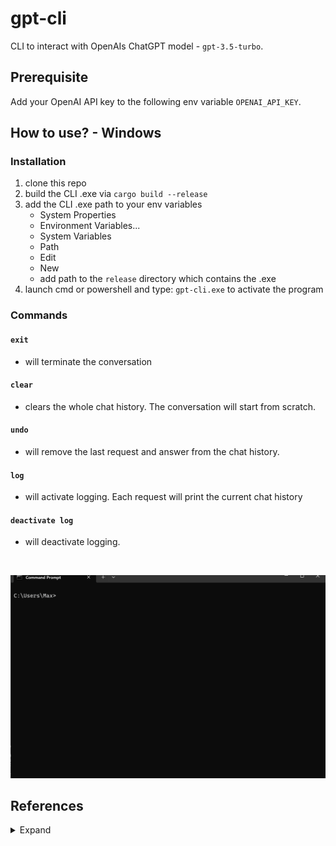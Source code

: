 # gpt-cli

CLI to interact with OpenAIs ChatGPT model - `gpt-3.5-turbo`.

## Prerequisite  

Add your OpenAI API key to the following env variable `OPENAI_API_KEY`.

## How to use? - Windows

### Installation

1. clone this repo
2. build the CLI .exe via `cargo build --release`
3. add the CLI .exe path to your env variables
    - System Properties
    - Environment Variables...
    - System Variables
    - Path
    - Edit
    - New
    - add path to the `release` directory which contains the .exe
4. launch cmd or powershell and type: `gpt-cli.exe` to activate the program

### Commands

#### `exit`

- will terminate the conversation

#### `clear`

- clears the whole chat history. The conversation will start from scratch.

#### `undo`

- will remove the last request and answer from the chat history.

#### `log`

- will activate logging. Each request will print the current chat history

#### `deactivate log`

- will deactivate logging.

<br>

![demo](assets/demo.gif)

## References

<details>
  <summary>Expand</summary>
  <br>

Rust OpenAI Integration (GPT-3) - Code to the Moon: https://www.youtube.com/watch?v=5WhJQMnJjik&t=724s

</details>
